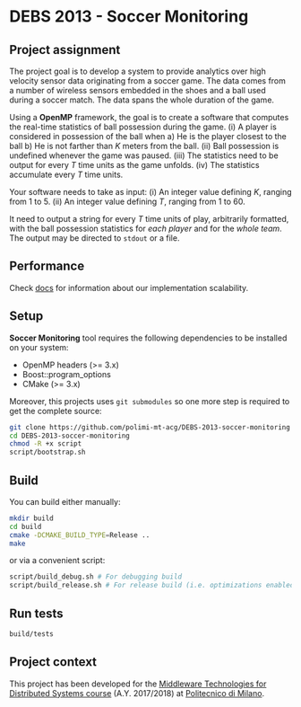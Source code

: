 # DEBS 2013 - Soccer Monitoring
## Project assignment
The project goal is to develop a system to provide analytics over high velocity sensor data originating from a soccer game. The data comes from a number of wireless sensors embedded in the shoes and a ball used during a soccer match. The data spans the whole duration of the game.

Using a **OpenMP** framework, the goal is to create a software that computes the real-time statistics of ball possession during the game. (i) A player is considered in possession of the ball when a) He is the player closest to the ball b) He is not farther than _K_ meters from the ball. (ii) Ball possession is undefined whenever the game was paused. (iii) The statistics need to be output for every _T_ time units as the game unfolds. (iv) The statistics accumulate every _T_ time units.

Your software needs to take as input: (i) An integer value defining _K_, ranging from 1 to 5. (ii) An integer value defining _T_, ranging from 1 to 60.

It need to output a string for every _T_ time units of play, arbitrarily formatted, with the ball possession statistics for _each player_ and for the _whole team_. The output may be directed to `stdout` or a file.

## Performance
Check [docs](docs) for information about our implementation scalability.

## Setup
**Soccer Monitoring** tool requires the following dependencies to be installed on your system:
 - OpenMP headers (>= 3.x)
 - Boost::program_options
 - CMake (>= 3.x)
 
Moreover, this projects uses `git submodules` so one more step is required to get the complete source:
```bash
git clone https://github.com/polimi-mt-acg/DEBS-2013-soccer-monitoring
cd DEBS-2013-soccer-monitoring
chmod -R +x script
script/bootstrap.sh
```

## Build
You can build either manually:
```bash
mkdir build
cd build
cmake -DCMAKE_BUILD_TYPE=Release ..
make
```

or via a convenient script:
```bash
script/build_debug.sh # For debugging build
script/build_release.sh # For release build (i.e. optimizations enabled)
```

## Run tests
```bash
build/tests
```
## Project context
This project has been developed for the [Middleware Technologies for Distributed Systems course](https://www4.ceda.polimi.it/manifesti/manifesti/controller/ManifestoPublic.do?EVN_DETTAGLIO_RIGA_MANIFESTO=evento&aa=2017&k_cf=225&k_corso_la=481&k_indir=T2A&codDescr=090931&lang=EN&semestre=1&idGruppo=3589&idRiga=216904) (A.Y. 2017/2018) at [Politecnico di Milano](https://www.polimi.it/).
